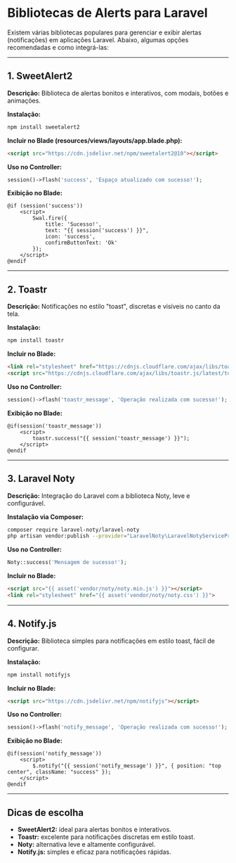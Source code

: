 # Bibliotecas de Alerts para Laravel

Existem várias bibliotecas populares para gerenciar e exibir alertas (notificações) em aplicações Laravel. Abaixo, algumas opções recomendadas e como integrá-las:

---

## 1. SweetAlert2

**Descrição:** Biblioteca de alertas bonitos e interativos, com modais, botões e animações.

**Instalação:**
```bash
npm install sweetalert2
```

**Incluir no Blade (resources/views/layouts/app.blade.php):**
```html
<script src="https://cdn.jsdelivr.net/npm/sweetalert2@10"></script>
```

**Uso no Controller:**
```php
session()->flash('success', 'Espaço atualizado com sucesso!');
```

**Exibição no Blade:**
```blade
@if (session('success'))
    <script>
        Swal.fire({
            title: 'Sucesso!',
            text: "{{ session('success') }}",
            icon: 'success',
            confirmButtonText: 'Ok'
        });
    </script>
@endif
```

---

## 2. Toastr

**Descrição:** Notificações no estilo "toast", discretas e visíveis no canto da tela.

**Instalação:**
```bash
npm install toastr
```

**Incluir no Blade:**
```html
<link rel="stylesheet" href="https://cdnjs.cloudflare.com/ajax/libs/toastr.js/latest/toastr.min.css">
<script src="https://cdnjs.cloudflare.com/ajax/libs/toastr.js/latest/toastr.min.js"></script>
```

**Uso no Controller:**
```php
session()->flash('toastr_message', 'Operação realizada com sucesso!');
```

**Exibição no Blade:**
```blade
@if(session('toastr_message'))
    <script>
        toastr.success("{{ session('toastr_message') }}");
    </script>
@endif
```

---

## 3. Laravel Noty

**Descrição:** Integração do Laravel com a biblioteca Noty, leve e configurável.

**Instalação via Composer:**
```bash
composer require laravel-noty/laravel-noty
php artisan vendor:publish --provider="LaravelNoty\LaravelNotyServiceProvider"
```

**Uso no Controller:**
```php
Noty::success('Mensagem de sucesso!');
```

**Incluir no Blade:**
```html
<script src="{{ asset('vendor/noty/noty.min.js') }}"></script>
<link rel="stylesheet" href="{{ asset('vendor/noty/noty.css') }}">
```

---

## 4. Notify.js

**Descrição:** Biblioteca simples para notificações em estilo toast, fácil de configurar.

**Instalação:**
```bash
npm install notifyjs
```

**Incluir no Blade:**
```html
<script src="https://cdn.jsdelivr.net/npm/notifyjs"></script>
```

**Uso no Controller:**
```php
session()->flash('notify_message', 'Operação realizada com sucesso!');
```

**Exibição no Blade:**
```blade
@if(session('notify_message'))
    <script>
        $.notify("{{ session('notify_message') }}", { position: "top center", className: "success" });
    </script>
@endif
```

---

## Dicas de escolha

- **SweetAlert2:** ideal para alertas bonitos e interativos.  
- **Toastr:** excelente para notificações discretas em estilo toast.  
- **Noty:** alternativa leve e altamente configurável.  
- **Notify.js:** simples e eficaz para notificações rápidas.
